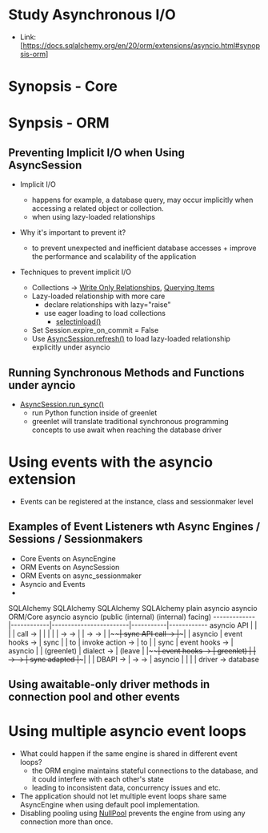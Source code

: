# Study Asynchronous I/O
* Link: [https://docs.sqlalchemy.org/en/20/orm/extensions/asyncio.html#synopsis-orm]

# Synopsis - Core
# Synpsis - ORM
## Preventing Implicit I/O when Using AsyncSession
- Implicit I/O
  - happens for example, a database query, may occur implicitly when accessing a related object or collection.
  - when using lazy-loaded relationships
- Why it's important to prevent it?
  - to prevent unexpected and inefficient database accesses + improve the performance and scalability of the application

- Techniques to prevent implicit I/O
  - Collections -> [Write Only Relationships](https://docs.sqlalchemy.org/en/20/orm/large_collections.html#write-only-relationship), [Querying Items](https://docs.sqlalchemy.org/en/20/orm/large_collections.html#querying-items)
  - Lazy-loaded relationship with more care
    - declare relationships with lazy="raise"
    - use eager loading to load collections
      - [selectinload()](https://docs.sqlalchemy.org/en/20/orm/queryguide/relationships.html#sqlalchemy.orm.selectinload)
  - Set Session.expire_on_commit = False
  - Use [AsyncSession.refresh()](https://docs.sqlalchemy.org/en/20/orm/extensions/asyncio.html#sqlalchemy.ext.asyncio.AsyncSession.refresh) to load lazy-loaded relationship explicitly under asyncio
  
## Running Synchronous Methods and Functions under ayncio
- [AsyncSession.run_sync()](https://docs.sqlalchemy.org/en/20/orm/extensions/asyncio.html#sqlalchemy.ext.asyncio.AsyncSession.run_sync)
  - run Python function inside of greenlet
  - greenlet will translate traditional synchronous programming concepts to use await when reaching the database driver
# Using events with the asyncio extension
- Events can be registered at the instance, class and sessionmaker level
## Examples of Event Listeners wth Async Engines / Sessions / Sessionmakers
- Core Events on AsyncEngine
- ORM Events on AsyncSession
- ORM Events on async_sessionmaker
- Asyncio and Events
- 
 SQLAlchemy    SQLAlchemy        SQLAlchemy          SQLAlchemy   plain
  asyncio      asyncio           ORM/Core            asyncio      asyncio
  (public      (internal)                            (internal)
  facing)
-------------|------------|------------------------|-----------|------------
asyncio API  |            |                        |           |
call  ->     |            |                        |           |
             |  ->  ->    |                        |  ->  ->   |
             |~~~~~~~~~~~~| sync API call ->       |~~~~~~~~~~~|
             | asyncio    |  event hooks ->        | sync      |
             | to         |   invoke action ->     | to        |
             | sync       |    event hooks ->      | asyncio   |
             | (greenlet) |     dialect ->         | (leave    |
             |~~~~~~~~~~~~|      event hooks ->    | greenlet) |
             |  ->  ->    |       sync adapted     |~~~~~~~~~~~|
             |            |               DBAPI -> |  ->  ->   | asyncio
             |            |                        |           | driver -> database


## Using awaitable-only driver methods in connection pool and other events
# Using multiple asyncio event loops
- What could happen if the same engine is shared in different event loops?
  - the ORM engine maintains stateful connections to the database, and it could interfere with each other's state
  - leading to inconsistent data, concurrency issues and etc.
- The application should not let multiple event loops share same AsyncEngine when using default pool implementation.
- Disabling pooling using [NullPool](https://docs.sqlalchemy.org/en/20/core/pooling.html#sqlalchemy.pool.NullPool) prevents the engine from using any connection more than once.
